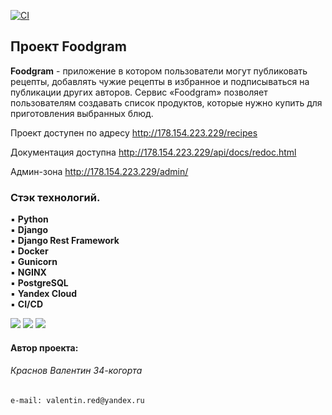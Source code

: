 [![CI](https://github.com/KrasnovValentin/foodgram-project-react/actions/workflows/main.yml/badge.svg)](https://github.com/KrasnovValentin/foodgram-project-react/actions/workflows/main.yml)


## Проект Foodgram

**Foodgram** - приложение в котором пользователи могут публиковать рецепты, добавлять чужие рецепты в избранное и подписываться на публикации других авторов. Сервис «Foodgram» позволяет пользователям создавать список продуктов, которые нужно купить для приготовления выбранных блюд.

Проект доступен по адресу http://178.154.223.229/recipes

Документация доступна http://178.154.223.229/api/docs/redoc.html

Админ-зона http://178.154.223.229/admin/  

  
### Стэк технологий.
▪ **Python**<br>
▪ **Django**<br>
▪ **Django Rest Framework**<br>
▪ **Docker**<br>
▪ **Gunicorn**<br>
▪ **NGINX**<br>
▪ **PostgreSQL**<br>
▪ **Yandex Cloud**<br>
▪ **CI/CD**<br>
  
![](https://img.shields.io/badge/Python-3.7.0-blue?style=flat&logo=python&logoColor=white)
![](https://img.shields.io/badge/Django-3.2.15-orange?style=flat&logo=django&logoColor=white)
![](https://img.shields.io/badge/PostgreSQL-13.0-blue?style=flat&logo=postgresql&logoColor=white)


#### Автор проекта:

###### Краснов Валентин 34-когорта
```
e-mail: valentin.red@yandex.ru
```
